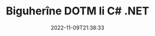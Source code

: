 ---
############################# Static ############################
layout: "auto-gen-editor"
date: 2022-11-09T21:38:33
draft: false
otherformats: doc docx docm xls xlsx xlsm ppt pptx pptm mobi epub html mhtml txt xml csv pdf xps msg eml

############################# Head ############################
head_title: "DOTM Edîtor — Biguherîne DOTM li C# .NET"
head_description: "Meriv çawa DOTM di C# .NET de bi çend rêzikên kodê biguherîne? Dokumentên GroupDocs-ê API-yên hilberandinê bikar bînin da ku 30+ formatên pelan biguherînin, nûve bikin û hilînin."

############################# Header ############################
title: "Biguherîne DOTM li C# .NET"
description: "Guhertina bi bandor û bihêz a DOTM bi karanîna aliyê serverê GroupDocs.Editor ji bo API-yên C# .NET, bêyî karanîna nermalava mîna Microsoft an Open Office."
bg_image: "https://cms.admin.containerize.com/templates/aspose/App_Themes/V3/images/bg/header1.png"
bg_overlay: false
button:
    enable: true
    icon: "fas fa-arrow-down"
    label: "Daxistina Doza Belaş"
    link: "https://downloads.groupdocs.com/editor/net"

############################# SubMenu ############################
submenu:
    enable: true

    left:
        img_alt: "GroupDocs.Editor for .NET"
        image: "https://cms.admin.containerize.com/templates/groupdocs/images/product-logos/90x90-noborder/groupdocs-editor-net.png"
        product: "GroupDocs.Editor"
        platform: ".NET"

    middle:
        button:

            # button loop
            - link: "https://apireference.groupdocs.com/editor/net"
              text: "Çavkanî API"

            # button loop
            - link: "https://github.com/groupdocs-editor"
              text: "Nimûneyên Kodê"

            # button loop
            - link: "https://products.groupdocs.app/editor/family"
              text: "Demos Bijî"

            # button loop
            - link: "https://purchase.groupdocs.com/pricing/editor/net"
              text: "Pricing"

    right:
        link_download: "https://downloads.groupdocs.com/editor"
        link_learn: "https://docs.groupdocs.com/editor/net"
        link_buy: "https://purchase.groupdocs.com"

############################# About ############################
about:
    enable: true
    title: "Derbarê GroupDocs.Editor for .NET API"
    content: |
        [GroupDocs.Editor for .NET](/ku/editor/net/) API ji bo guherandina belgeyên Microsoft Word, Excel, PowerPoint, Open Office û pêşkêşiyan bijarek rast e. GroupDocs.Editor API-yek serbixwe ye ku ji bo pergalên alîgirê server û paşîn ên ku performansa bilind hewce ye guncan e. Ew bi nermalava mîna Microsoft an Open Office ve girêdayî nîne.

############################# Steps ############################
steps:
    enable: true
    title_left: "Gavên Guhertina DOTM di C# de"
    content_left: |
        [GroupDocs.Editor for .NET](/ku/editor/net/) ji bo pêşdebiran rêyek hêsan û rast peyda dike ku pelên DOTM bi karanîna çend rêzikên kodê biguherînin.
        * Nimûneyek ji çîna `Edîtor` bi rêça pelê ya mecbûrî an bi rêkûpêk û çîna `WordProcessingLoadOptions` ya bijarte biafirîne û pelê DOTM bar bike.
        * Ji bo forma pelê DOTM mînaka pola `WordProcessingEditOptions` biafirîne û saz bike
        * Gazî rêbaza `Editor.Edit()` bikin û belgeya DOTM ya bi formata HTML-ê ku bi her edîtorek WYSIWYG-ê bi hêsanî tê guherandin bistînin bistînin.
        * Gazî rêbaza `Editor.Save()` bike û pelê hatî guherandin DOTM bi karanîna çîna `WordProcessingSaveOptions` hilîne.

        
    title_right: "Pêdiviyên Sîstemê"
    content_right: |
        Guhertina belgeya bingehîn bi API-yên GroupDocs.Editor for .NET dikare bi pêkanîna çend gavên hêsan pêk were. API-yên me li ser hemî platformên sereke û pergalên xebitandinê têne piştgirî kirin. Berî ku hûn koda jêrîn bicîh bikin, ji kerema xwe pê ewle bibin ku we şertên jêrîn li ser pergala we hatine saz kirin.

        * Pergalên Xebatê: Microsoft Windows, Linux, MacOS
        * Jîngehên Pêşketinê: Microsoft Visual Studio, Xamarin, MonoDevelop
        * Çarçoveyên: .NET Framework, .NET Standard, .NET Core, Mono
        * Guhertoya herî dawî ya GroupDocs.Editor for .NET ya ku ji [NuGet] hatiye daxistin bistînin (https://www.nuget.org/packages/groupdocs.editor)
        
    code: |        
        ```csharp
        // Load the DOTM file into Editor with the optional WordProcessingLoadOptions
        Editor editor = new Editor("source.dotm", delegate { return new WordProcessingLoadOptions(); });

        // Create and adjust the edit options
        WordProcessingEditOptions editOptions = new WordProcessingEditOptions();

        // Open input DOTM document for edit — obtain an intermediate document, that can be edited
        EditableDocument beforeEdit = editor.Edit(editOptions);

        // Grab DOTM document content and associated resources from editable document
        string content = beforeEdit.GetContent();

        // Send the content to WYSIWYG-editor, edit it there, and send edited content back to the server-side
        // This step simulates a such operation
        string updatedContent = content.Replace("Subtitle", "Edited subtitle");

        // Grab edited content and resources from WYSIWYG-editor and create a new EditableDocument instance from it
        EditableDocument afterEdit = EditableDocument.FromMarkup(updatedContent, null);

        // Create a save options and select a desired output format
        WordProcessingSaveOptions saveOptions = new WordProcessingSaveOptions(Formats.WordProcessingFormats.Dotm);

        // Save edited DOTM document to the file
        editor.Save(afterEdit, "edited.dotm", saveOptions);
        ```
        
############################# Demos ############################
demos:
    enable: true
    title: "DOTM Edîtor Demoyên Zindî"
    content: |
        Bi serdana malpera [GroupDocs.Editor Live Demos](https://products.groupdocs.app/editor/family) niha DOTM biguherînin.
        Demoya zindî xwedî feydeyên jêrîn e
        
############################# More Formats ############################
more_formats:
    enable: true
    title: "Edîtorên Piştgiriya Din"
    content: |
        Her weha hûn dikarin formatên pelan ên din biguherînin. Ji kerema xwe navnîşa tevahî ya jêrîn bibînin.


############################# Back to top ###############################
back_to_top:
    enable: true
---